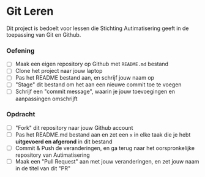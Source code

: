# Git Leren

Dit project is bedoelt voor lessen die Stichting Autimatisering geeft in de toepassing van Git en Github.

### Oefening

- [ ] Maak een eigen repository op Github met `README.md` bestand
- [ ] Clone het project naar jouw laptop
- [ ] Pas het README bestand aan, en schrijf jouw naam op
- [ ] "Stage" dit bestand om het aan een nieuwe commit toe te voegen
- [ ] Schrijf een "commit message", waarin je jouw toevoegingen en aanpassingen omschrijft

### Opdracht

- [ ] "Fork" dit repository naar jouw Github account
- [ ] Pas het README.md bestand aan en zet een `x` in elke taak die je hebt **uitgevoerd en afgerond** in dit bestand
- [ ] Commit & Push de veranderingen, en ga terug naar het oorspronkelijke repository van Autimatisering
- [ ] Maak een "Pull Request" aan met jouw veranderingen, en zet jouw naam in de titel van dit "PR"
